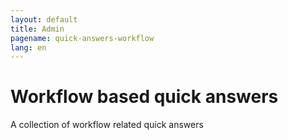 ```yaml
---
layout: default
title: Admin
pagename: quick-answers-workflow
lang: en
---
```


Workflow based quick answers
=====

A collection of workflow related quick answers
